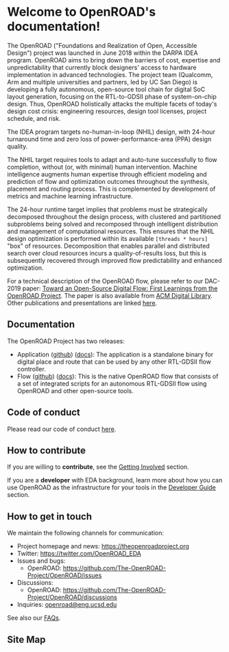 # Welcome to OpenROAD's documentation!

The OpenROAD ("Foundations and Realization of Open, Accessible Design")
project was launched in June 2018 within the DARPA IDEA program. OpenROAD
aims to bring down the barriers of cost, expertise and unpredictability that
currently block designers' access to hardware implementation in advanced
technologies. The project team (Qualcomm, Arm and multiple universities and
partners, led by UC San Diego) is developing a fully autonomous, open-source
tool chain for digital SoC layout generation, focusing on
the RTL-to-GDSII phase of system-on-chip design. Thus,
OpenROAD holistically attacks the multiple facets of today's design cost
crisis: engineering resources, design tool licenses, project schedule,
and risk.

The IDEA program targets no-human-in-loop (NHIL) design, with 24-hour
turnaround time and zero loss of power-performance-area (PPA) design quality.

The NHIL target requires tools to adapt and auto-tune successfully to flow
completion, without (or, with minimal) human intervention. Machine
intelligence augments human expertise through efficient modeling and
prediction of flow and optimization outcomes throughout the synthesis, placement
and routing process. This is complemented by development of metrics
and machine learning infrastructure.

The 24-hour runtime target implies that problems must be strategically
decomposed throughout the design process, with clustered and partitioned
subproblems being solved and recomposed through intelligent distribution
and management of computational resources. This ensures that the NHIL design
optimization is performed within its available `[threads * hours]` "box" of
resources. Decomposition that enables parallel and distributed search over
cloud resources incurs a quality-of-results loss, but this is subsequently
recovered through improved flow predictability and enhanced optimization.

For a technical description of the OpenROAD flow, please refer to our DAC-2019 paper:
[Toward an Open-Source Digital Flow: First Learnings from the OpenROAD Project](https://vlsicad.ucsd.edu/Publications/Conferences/371/c371.pdf).
The paper is also available from [ACM Digital Library](https://dl.acm.org/doi/10.1145/3316781.3326334).
Other publications and presentations are
linked [here](https://theopenroadproject.org/publications/).

## Documentation

The OpenROAD Project has two releases:

- Application ([github](https://github.com/The-OpenROAD-Project/OpenROAD)) ([docs](main/README.md)): The application is a standalone binary for digital place and route that can be used by any other RTL-GDSII flow controller.
- Flow ([github](https://github.com/The-OpenROAD-Project/OpenROAD-flow-scripts)) ([docs](https://openroad-flow-scripts.readthedocs.io/en/latest/)): This is the native OpenROAD flow that consists of a set of integrated scripts for an autonomous RTL-GDSII flow using OpenROAD and other open-source tools.

## Code of conduct

Please read our code of conduct [here](main/CODE_OF_CONDUCT.md).

## How to contribute

If you are willing to **contribute**, see the
[Getting Involved](contrib/GettingInvolved.md) section.

If you are a **developer** with EDA background, learn more about how you
can use OpenROAD as the infrastructure for your tools in the
[Developer Guide](contrib/DeveloperGuide.md) section.

## How to get in touch

We maintain the following channels for communication:

-   Project homepage and news: <https://theopenroadproject.org>
-   Twitter: <https://twitter.com/OpenROAD_EDA>
-   Issues and bugs:
    -   OpenROAD: <https://github.com/The-OpenROAD-Project/OpenROAD/issues>
-   Discussions:
    -   OpenROAD: <https://github.com/The-OpenROAD-Project/OpenROAD/discussions>
-   Inquiries: openroad@eng.ucsd.edu

See also our [FAQs](user/FAQS.md).

## Site Map

```{tableofcontents}
```
